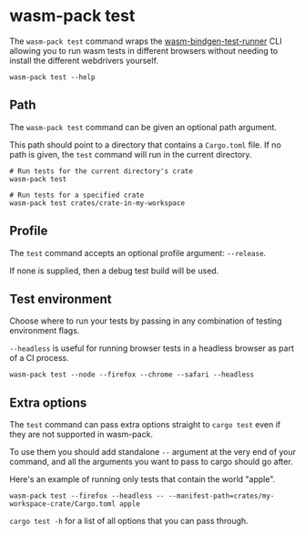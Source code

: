 # wasm-pack test

The `wasm-pack test` command wraps the [wasm-bindgen-test-runner](https://rustwasm.github.io/wasm-bindgen/wasm-bindgen-test/index.html)
CLI allowing you to run wasm tests in different browsers without needing to install the different
webdrivers yourself.

```
wasm-pack test --help
```

## Path

The `wasm-pack test` command can be given an optional path argument.

This path should point to a directory that contains a `Cargo.toml` file. If no
path is given, the `test` command will run in the current directory.

```
# Run tests for the current directory's crate
wasm-pack test

# Run tests for a specified crate
wasm-pack test crates/crate-in-my-workspace
```

## Profile

The `test` command accepts an optional profile argument: `--release`.

If none is supplied, then a debug test build will be used.

## Test environment

Choose where to run your tests by passing in any combination of testing environment flags.

`--headless` is useful for running browser tests in a headless browser as part of a CI process.

```
wasm-pack test --node --firefox --chrome --safari --headless
```

## Extra options

The `test` command can pass extra options straight to `cargo test` even if they are not
supported in wasm-pack.

To use them you should add standalone `--` argument at the very
end of your command, and all the arguments you want to pass to cargo should go after.

Here's an example of running only tests that contain the world "apple".

```
wasm-pack test --firefox --headless -- --manifest-path=crates/my-workspace-crate/Cargo.toml apple
```

`cargo test -h` for a list of all options that you can pass through.
